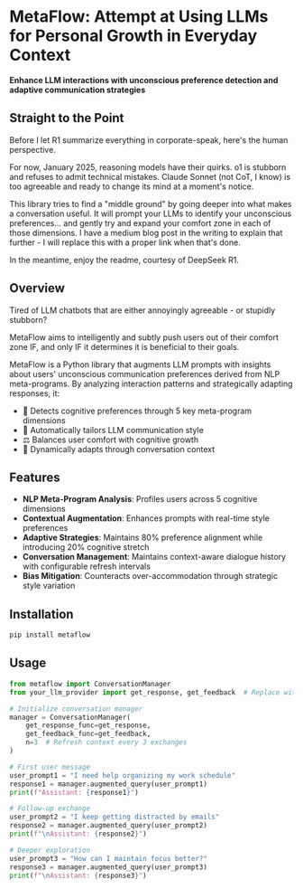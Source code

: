 # MetaFlow: Attempt at Using LLMs for Personal Growth in Everyday Context  

**Enhance LLM interactions with unconscious preference detection and adaptive communication strategies**  

## Straight to the Point
Before I let R1 summarize everything in corporate-speak, here's the human perspective. 

For now, January 2025, reasoning models have their quirks. o1 is stubborn and refuses to admit technical mistakes. Claude Sonnet (not CoT, I know) is too agreeable and ready to change its mind at a moment's notice.

This library tries to find a "middle ground" by going deeper into what makes a conversation useful. It will prompt your LLMs to identify your unconscious preferences... and gently try and expand your comfort zone in each of those dimensions. I have a medium blog post in the writing to explain that further - I will replace this with a proper link when that's done.

In the meantime, enjoy the readme, courtesy of DeepSeek R1.

## Overview  
Tired of LLM chatbots that are either annoyingly agreeable - or stupidly stubborn?

MetaFlow aims to intelligently and subtly push users out of their comfort zone IF, and only IF it determines it is beneficial to their goals.

MetaFlow is a Python library that augments LLM prompts with insights about users' unconscious communication preferences derived from NLP meta-programs. By analyzing interaction patterns and strategically adapting responses, it:  
- 🧠 Detects cognitive preferences through 5 key meta-program dimensions  
- 🤖 Automatically tailors LLM communication style  
- ⚖️ Balances user comfort with cognitive growth   
- 🔄 Dynamically adapts through conversation context  

## Features  
- **NLP Meta-Program Analysis**: Profiles users across 5 cognitive dimensions  
- **Contextual Augmentation**: Enhances prompts with real-time style preferences  
- **Adaptive Strategies**: Maintains 80% preference alignment while introducing 20% cognitive stretch  
- **Conversation Management**: Maintains context-aware dialogue history with configurable refresh intervals  
- **Bias Mitigation**: Counteracts over-accommodation through strategic style variation  

## Installation  
```bash  
pip install metaflow  
```

## Usage

```python
from metaflow import ConversationManager  
from your_llm_provider import get_response, get_feedback  # Replace with actual LLM functions, according to your provider's API documentation 

# Initialize conversation manager  
manager = ConversationManager(
    get_response_func=get_response,
    get_feedback_func=get_feedback,
    n=3  # Refresh context every 3 exchanges
)

# First user message
user_prompt1 = "I need help organizing my work schedule"
response1 = manager.augmented_query(user_prompt1)
print(f"Assistant: {response1}")

# Follow-up exchange
user_prompt2 = "I keep getting distracted by emails"
response2 = manager.augmented_query(user_prompt2)
print(f"\nAssistant: {response2}")

# Deeper exploration
user_prompt3 = "How can I maintain focus better?"
response3 = manager.augmented_query(user_prompt3)
print(f"\nAssistant: {response3}")
```

